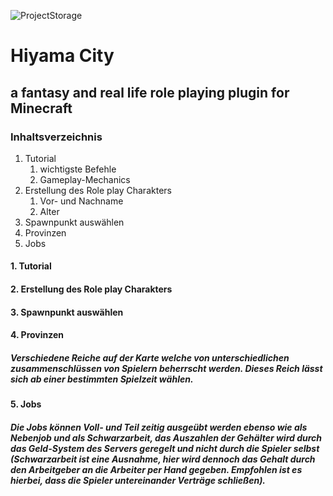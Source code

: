 ![ProjectStorage](https://img.shields.io/github/repo-size/AhegaHOE/HiyamaCity?color=420696&label=Project%20Storage)

# **Hiyama City**

## a fantasy and real life role playing plugin for Minecraft

### Inhaltsverzeichnis

1. Tutorial
	1. wichtigste Befehle
	2. Gameplay-Mechanics
2. Erstellung des Role play Charakters
	1. Vor- und Nachname
	2. Alter
3. Spawnpunkt auswählen
4. Provinzen
5. Jobs

#### 1. Tutorial

#### 2. Erstellung des Role play Charakters

#### 3. Spawnpunkt auswählen

#### 4. Provinzen

##### Verschiedene Reiche auf der Karte welche von unterschiedlichen zusammenschlüssen von Spielern beherrscht werden. Dieses Reich lässt sich ab einer bestimmten Spielzeit wählen.

#### 5. Jobs

##### Die Jobs können Voll- und Teil zeitig ausgeübt werden ebenso wie als Nebenjob und als Schwarzarbeit, das Auszahlen der Gehälter wird durch das Geld-System des Servers geregelt und nicht durch die Spieler selbst (Schwarzarbeit ist eine Ausnahme, hier wird dennoch das Gehalt durch den Arbeitgeber an die Arbeiter per Hand gegeben. Empfohlen ist es hierbei, dass die Spieler untereinander Verträge schließen).
